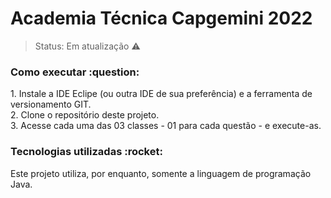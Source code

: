 <h1>Academia Técnica Capgemini 2022</h1>

> Status: Em atualização :warning:

<h3> Como executar  :question: </h3>
1. Instale a IDE Eclipe (ou outra IDE de sua preferência) e a ferramenta de versionamento GIT.<br>
2. Clone o repositório deste projeto.<br>
3. Acesse cada uma das 03 classes - 01 para cada questão - e execute-as.<br>

<h3> Tecnologias utilizadas :rocket: </h3>
Este projeto utiliza, por enquanto, somente a linguagem de programação Java.
